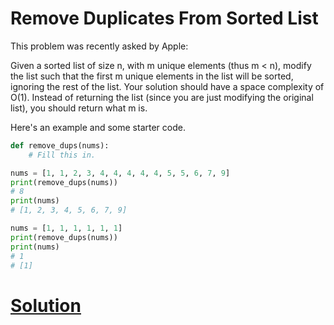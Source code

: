 # Remove Duplicates From Sorted List

This problem was recently asked by Apple:

Given a sorted list of size n, with m unique elements (thus m < n), modify the list such that the first m unique elements in the list will be sorted, ignoring the rest of the list. Your solution should have a space complexity of O(1). Instead of returning the list (since you are just modifying the original list), you should return what m is.

Here's an example and some starter code.

```python
def remove_dups(nums):
	# Fill this in.

nums = [1, 1, 2, 3, 4, 4, 4, 4, 4, 5, 5, 6, 7, 9]
print(remove_dups(nums))
# 8
print(nums)
# [1, 2, 3, 4, 5, 6, 7, 9]

nums = [1, 1, 1, 1, 1, 1]
print(remove_dups(nums))
print(nums)
# 1
# [1]
```

# [Solution](solution.md)